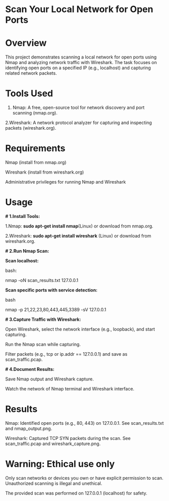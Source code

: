 # Scan Your Local Network for Open Ports
# Overview

This project demonstrates scanning a local network for open ports using Nmap and analyzing network traffic with Wireshark. The task focuses on identifying open ports on a specified IP (e.g., localhost) and capturing related network packets.
# Tools Used

1. Nmap: A free, open-source tool for network discovery and port scanning (nmap.org).
   
2.Wireshark: A network protocol analyzer for capturing and inspecting packets (wireshark.org).
# Requirements
Nmap (install from nmap.org)

Wireshark (install from wireshark.org)

Administrative privileges for running Nmap and Wireshark
# Usage
 
**# 1.Install Tools:**
 
1.Nmap: **sudo apt-get install nmap**(Linux) or download from nmap.org.
 
2.Wireshark: **sudo apt-get install wireshark** (Linux) or download from wireshark.org.

**# 2.Run Nmap Scan:**

**Scan localhost:**

bash:

nmap -oN scan_results.txt 127.0.0.1

**Scan specific ports with service detection:**

bash

nmap -p 21,22,23,80,443,445,3389 -sV 127.0.0.1

**# 3.Capture Traffic with Wireshark:**

Open Wireshark, select the network interface (e.g., loopback), and start capturing.

Run the Nmap scan while capturing.

Filter packets (e.g., tcp or ip.addr == 127.0.0.1) and save as scan_traffic.pcap.

**# 4.Document Results:**

Save Nmap output and Wireshark capture.

Watch the network of Nmap terminal and Wireshark interface.

# Results

Nmap: Identified open ports (e.g., 80, 443) on 127.0.0.1. See scan_results.txt and nmap_output.png.

Wireshark: Captured TCP SYN packets during the scan. See scan_traffic.pcap and wireshark_capture.png.

# Warning: Ethical use only

Only scan networks or devices you own or have explicit permission to scan. Unauthorized scanning is illegal and unethical.

The provided scan was performed on 127.0.0.1 (localhost) for safety.
